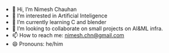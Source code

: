 - 👋 Hi, I’m Nimesh Chauhan
- 👀 I’m interested in Artificial Inteligence 
- 🌱 I’m currently learning C and blender
- 💞️ I’m looking to collaborate on small projects on AI&ML infra.
- 📫 How to reach me: nimesh.chn@gmail.com
- 😄 Pronouns: he/him



